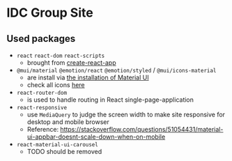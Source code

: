 # IDC Group Site

## Used packages

- `react` `react-dom` `react-scripts`
    - brought from [create-react-app](https://create-react-app.dev/docs/getting-started)
- `@mui/material` `@emotion/react` `@emotion/styled` / `@mui/icons-material`
    - are install via [the installation of Material UI](https://mui.com/material-ui/getting-started/installation/)
    - check all icons [here](https://mui.com/material-ui/material-icons/)
- `react-router-dom`
    - is used to handle routing in React single-page-application
- `react-responsive`
    - use `MediaQuery` to judge the screen width to make site responsive for desktop and mobile browser
    - Reference: <https://stackoverflow.com/questions/51054431/material-ui-appbar-doesnt-scale-down-when-on-mobile>
- `react-material-ui-carousel`
    - TODO should be removed
